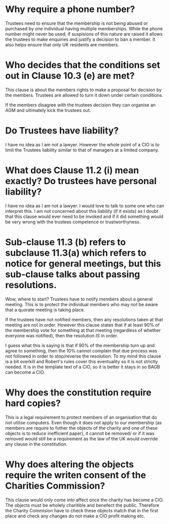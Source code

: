 Why require a phone number?
===========================

Trustees need to ensure that the membership is not being abused or purchased by one individual having multiple memberships. While the phone number might never be used, if suspisions of this nature are raised it allows the trustees to make enquiries and justify a decision to ban a member. It also helps ensure that only UK residents are members.

Who decides that the conditions set out in Clause 10.3 (e) are met?
===================================================================

This clause is about the members rights to make a proposal for decision by the members. Trustees are allowed to turn it down under certain conditions. 

If the members disagree with the trustees decision they can organise an AGM and ultimately kick the trustees out.

Do Trustees have liability?
===========================
I have no idea as I am not a lawyer. However the whole point of a CIO is to limit the Trustees liability similar to that of managers at a limited company.

What does Clause 11.2 (i) mean exactly? Do trustees have personal liability?
============================================================================
I have no idea as I am not a lawyer. I would love to talk to some one who can interpret this. I am not concerned about this liability (if it exists) as I doubt that this clause would ever need to be invoked and if it did something would be very wrong with the trustees competence or trustworthyness.

Sub-clause 11.3 (b) refers to subclause 11.3(a) which refers to notice for general meetings, but this sub-clause talks about passing resolutions. 
=================================================================================================================================================
Wow, where to start? Trustees have to notify members about a general meeting. This is to protect the individual members who may not be aware that a quorate meeting is taking place.

If the trustees have not notified members, then any resolutions taken at that meeting are not in order. However this clause states that if at least 90% of the membership vote for something at that meeting (regardless of whether everyone was notified), then the resolution *IS* in order.

I guess what this is saying is that if 90% of the membership turn up and agree to something, then the 10% cannot complain that due process was not followed in order to stop/reverse the resolution. To my mind this clause is a bit overkill and Robert's rules cover this eventuality so it is not strictly needed. It is in the template text of a CIO, so it is better it stays in so BAGB can become a CIO.

Why does the constitution require hard copies?
==============================================
This is a legal requirement to protect members of an organisation that do not utilise computers. Even though it does not apply to our membership (as members are require to futher the objects of the charity and one of these objects is to reduce inefficient paper), it cannot be removed/ or if it was removed would still be a requirement as the law of the UK would override any clause in the constitution.

Why does altering the objects require the writen consent of the Charities Commission?
=====================================================================================
This clause would only come into affect once the charity has become a CIO. The objects must be wholely charitible and benefect the public. Therefore the Charity Commision have to check these objects match that in the first place and check any changes do not make a CIO profit making etc.



